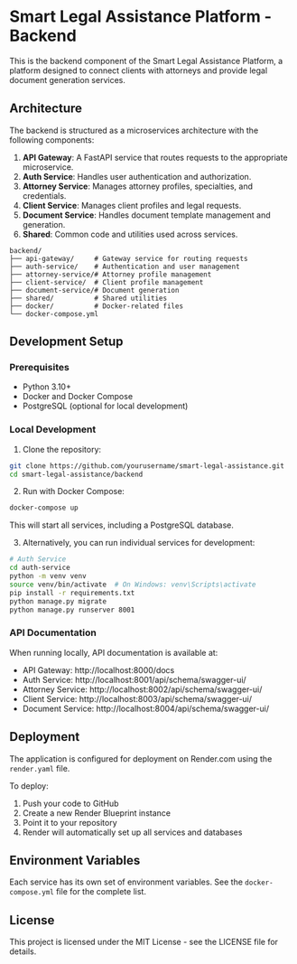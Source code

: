 # Smart Legal Assistance Platform - Backend

This is the backend component of the Smart Legal Assistance Platform, a platform designed to connect clients with attorneys and provide legal document generation services.

## Architecture

The backend is structured as a microservices architecture with the following components:

1. **API Gateway**: A FastAPI service that routes requests to the appropriate microservice.
2. **Auth Service**: Handles user authentication and authorization.
3. **Attorney Service**: Manages attorney profiles, specialties, and credentials.
4. **Client Service**: Manages client profiles and legal requests.
5. **Document Service**: Handles document template management and generation.
6. **Shared**: Common code and utilities used across services.

```
backend/
├── api-gateway/     # Gateway service for routing requests
├── auth-service/    # Authentication and user management
├── attorney-service/# Attorney profile management
├── client-service/  # Client profile management
├── document-service/# Document generation
├── shared/          # Shared utilities
├── docker/          # Docker-related files
└── docker-compose.yml
```

## Development Setup

### Prerequisites

- Python 3.10+
- Docker and Docker Compose
- PostgreSQL (optional for local development)

### Local Development

1. Clone the repository:

```bash
git clone https://github.com/yourusername/smart-legal-assistance.git
cd smart-legal-assistance/backend
```

2. Run with Docker Compose:

```bash
docker-compose up
```

This will start all services, including a PostgreSQL database.

3. Alternatively, you can run individual services for development:

```bash
# Auth Service
cd auth-service
python -m venv venv
source venv/bin/activate  # On Windows: venv\Scripts\activate
pip install -r requirements.txt
python manage.py migrate
python manage.py runserver 8001
```

### API Documentation

When running locally, API documentation is available at:

- API Gateway: http://localhost:8000/docs
- Auth Service: http://localhost:8001/api/schema/swagger-ui/
- Attorney Service: http://localhost:8002/api/schema/swagger-ui/
- Client Service: http://localhost:8003/api/schema/swagger-ui/
- Document Service: http://localhost:8004/api/schema/swagger-ui/

## Deployment

The application is configured for deployment on Render.com using the `render.yaml` file.

To deploy:

1. Push your code to GitHub
2. Create a new Render Blueprint instance
3. Point it to your repository
4. Render will automatically set up all services and databases

## Environment Variables

Each service has its own set of environment variables. See the `docker-compose.yml` file for the complete list.

## License

This project is licensed under the MIT License - see the LICENSE file for details. 